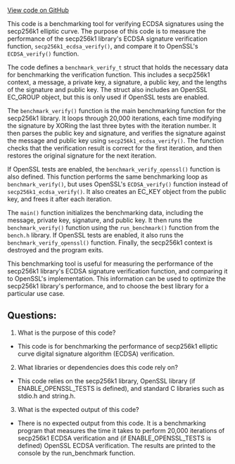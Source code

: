 [View code on GitHub](https://github.com/cosmos/cosmos-sdk/blob/main/crypto/keys/secp256k1/internal/secp256k1/libsecp256k1/src/bench_verify.c)

This code is a benchmarking tool for verifying ECDSA signatures using the secp256k1 elliptic curve. The purpose of this code is to measure the performance of the secp256k1 library's ECDSA signature verification function, `secp256k1_ecdsa_verify()`, and compare it to OpenSSL's `ECDSA_verify()` function. 

The code defines a `benchmark_verify_t` struct that holds the necessary data for benchmarking the verification function. This includes a secp256k1 context, a message, a private key, a signature, a public key, and the lengths of the signature and public key. The struct also includes an OpenSSL EC_GROUP object, but this is only used if OpenSSL tests are enabled.

The `benchmark_verify()` function is the main benchmarking function for the secp256k1 library. It loops through 20,000 iterations, each time modifying the signature by XORing the last three bytes with the iteration number. It then parses the public key and signature, and verifies the signature against the message and public key using `secp256k1_ecdsa_verify()`. The function checks that the verification result is correct for the first iteration, and then restores the original signature for the next iteration.

If OpenSSL tests are enabled, the `benchmark_verify_openssl()` function is also defined. This function performs the same benchmarking loop as `benchmark_verify()`, but uses OpenSSL's `ECDSA_verify()` function instead of `secp256k1_ecdsa_verify()`. It also creates an EC_KEY object from the public key, and frees it after each iteration.

The `main()` function initializes the benchmarking data, including the message, private key, signature, and public key. It then runs the `benchmark_verify()` function using the `run_benchmark()` function from the `bench.h` library. If OpenSSL tests are enabled, it also runs the `benchmark_verify_openssl()` function. Finally, the secp256k1 context is destroyed and the program exits.

This benchmarking tool is useful for measuring the performance of the secp256k1 library's ECDSA signature verification function, and comparing it to OpenSSL's implementation. This information can be used to optimize the secp256k1 library's performance, and to choose the best library for a particular use case.
## Questions: 
 1. What is the purpose of this code?
- This code is for benchmarking the performance of secp256k1 elliptic curve digital signature algorithm (ECDSA) verification.

2. What libraries or dependencies does this code rely on?
- This code relies on the secp256k1 library, OpenSSL library (if ENABLE_OPENSSL_TESTS is defined), and standard C libraries such as stdio.h and string.h.

3. What is the expected output of this code?
- There is no expected output from this code. It is a benchmarking program that measures the time it takes to perform 20,000 iterations of secp256k1 ECDSA verification and (if ENABLE_OPENSSL_TESTS is defined) OpenSSL ECDSA verification. The results are printed to the console by the run_benchmark function.